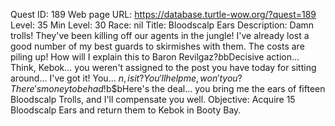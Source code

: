 Quest ID: 189
Web page URL: https://database.turtle-wow.org/?quest=189
Level: 35
Min Level: 30
Race: nil
Title: Bloodscalp Ears
Description: Damn trolls! They've been killing off our agents in the jungle! I've already lost a good number of my best guards to skirmishes with them. The costs are piling up! How will I explain this to Baron Revilgaz?$b$bDecisive action... Think, Kebok... you weren't assigned to the post you have today for sitting around... I've got it! You... $n, is it? You'll help me, won't you? There's money to be had!$b$bHere's the deal... you bring me the ears of fifteen Bloodscalp Trolls, and I'll compensate you well.
Objective: Acquire 15 Bloodscalp Ears and return them to Kebok in Booty Bay.
